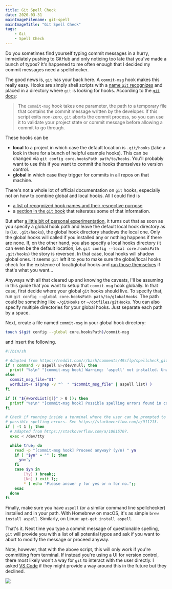 ```yaml
---
title: Git Spell Check
date: 2020-03-31
mainImageFilename: git-spell
mainImageTitle: "Git Spell Check"
tags:
    - Git
    - Spell Check
---
```


Do you sometimes find yourself typing commit messages in a hurry, immediately pushing to GitHub and only noticing too late that you've made a bunch of typos? It's happened to me often enough that I decided my commit messages need a spellchecker.

The good news is, `git` has your back here. A `commit-msg` hook makes this really easy. Hooks are simply shell scripts with a [name `git` recognizes](https://git-scm.com/docs/githooks) and placed in a directory where `git` is looking for hooks. According to the [`git` docs](https://git-scm.com/book/en/v2/Customizing-Git-Git-Hooks):

> The `commit-msg` hook takes one parameter, the path to a temporary file that contains the commit message written by the developer. If this script exits non-zero, `git` aborts the commit process, so you can use it to validate your project state or commit message before allowing a commit to go through.

These hooks can be

- **local** to a project in which case the default location is `.git/hooks` (take a look in there for a bunch of helpful example hooks). This can be changed via `git config core.hooksPath path/to/hooks`. You'll probably want to use this if you want to commit the hooks themselves to version control.
- **global** in which case they trigger for commits in all repos on that machine.

There's not a whole lot of official documentation on `git` hooks, especially not on how to combine global and local hooks. All I could find is

- [a list of recognized hook names and their respective purpose](https://git-scm.com/docs/githooks)
- a [section in the `git` book](https://git-scm.com/book/en/v2/Customizing-Git-Git-Hooks) that reiterates some of that information.

But after [a little bit of personal experimentation](https://github.com/pre-commit/pre-commit/issues/1198), it turns out that as soon as you specify a global hook path and leave the default local hook directory as is (i.e. `.git/hooks`), the global hook directory shadows the local one. Only the global hooks will called if you installed any or nothing happens if there are none. If, on the other hand, you also specify a local hooks directory (it can even be the default location, i.e. `git config --local core.hooksPath .git/hooks`) the story is reversed. In that case, local hooks will shadow global ones. It seems `git` left it to you to make sure the global/local hooks check for the existence of local/global hooks and [run those themselves](https://stackoverflow.com/a/53722351) if that's what you want...

Anyways with all that cleared up and knowing the caveats, I'll be assuming in this guide that you want to setup that `commit-msg` hook globally. In that case, first decide where your global `git` hooks should live. To specify that, run `git config --global core.hooksPath path/to/globalHooks`. The path could be something like `~/gitHooks` or `~/dotfiles/gitHooks`. You can also specify multiple directories for your global hooks. Just separate each path by a space.

Next, create a file named `commit-msg` in your global hook directory:

```sh
touch $(git config --global core.hooksPath)/commit-msg
```

and insert the following.

```sh
#!/bin/sh

# Adapted from https://reddit.com/r/bash/comments/49sflp/spellcheck_git_commit_hook.
if ! command -v aspell &>/dev/null; then
  printf "%s\n" "[commit-msg hook] Warning: 'aspell' not installed. Unable to spell check commit message."
else
  commit_msg_file="$1"
  wordList=( $(grep -v "^  " "$commit_msg_file" | aspell list) )
fi

if (( "${#wordList[@]}" > 0 )); then
  printf "%s\n" "[commit-msg hook] Possible spelling errors found in commit message:" "${wordList[@]}"
fi

# Check if running inside a terminal where the user can be prompted to handle
# possible spelling errors. See https://stackoverflow.com/a/911213.
if [ -t 1 ]; then
  # Adapted from https://stackoverflow.com/a/10015707.
  exec < /dev/tty

  while true; do
    read -p "[commit-msg hook] Proceed anyway? (y/n) " yn
    if [ "$yn" = "" ]; then
      yn='y'
    fi
    case $yn in
        [Yy] ) break;;
        [Nn] ) exit 1;;
        * ) echo "Please answer y for yes or n for no.";;
    esac
  done
fi
```

Finally, make sure you have `aspell` (or a similar command line spellchecker) installed and in your path. With Homebrew on macOS, it's as simple `brew install aspell`. Similarly, on Linux: `apt-get install aspell`.

That's it. Next time you type a commit message of questionable spelling, `git` will provide you with a list of all potential typos and ask if you want to abort to modify the message or proceed anyway.

Note, however, that with the above script, this will only work if you're committing from terminal. If instead you're using a UI for version control, there most likely won't a way for `git` to interact with the user directly. I asked [VS Code](https://github.com/microsoft/vscode/issues/82512) if they might provide a way around this in the future but they declined.

![](https://res.cloudinary.com/paulportfolio/image/upload/c_fit,q_auto,f_auto,dpr_auto/v1575916808/Signature/Paul-Applegate-blog-maybe-last.png)
